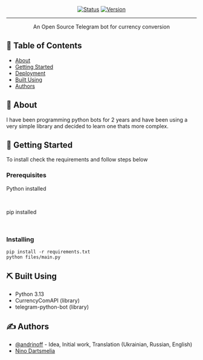 <div align="center">

[![Status](https://img.shields.io/badge/status-archived-yellow)]()
[![Version](https://img.shields.io/badge/version-1.1-green)](https://github.com/realandrinoff/telegram-currency-converter-bot/releases/)


</div>

---

<p align="center"> An Open Source Telegram bot for currency conversion
</p>

## 📝 Table of Contents

- [About](#about)
- [Getting Started](#getting_started)
- [Deployment](#deployment)
- [Built Using](#built_using)
- [Authors](#authors)

## 🧐 About <a name = "about"></a>

I have been programming python bots for 2 years and have been using a very simple library and decided to learn one thats more complex. 

## 🏁 Getting Started <a name = "getting_started"></a>

To install check the requirements and follow steps below

### Prerequisites

Python installed

<br />

pip installed

<br />

### Installing

```pip install -r requirements.txt```
<br/>
```python files/main.py```

## ⛏️ Built Using <a name = "built_using"></a>

- Python 3.13
- CurrencyComAPI (library)
- telegram-python-bot (library)

## ✍️ Authors <a name = "authors"></a>

- [@andrinoff](https://linktr.ee/andrinoff) - Idea, Initial work, Translation (Ukrainian, Russian, English)
- [Nino Dartsmelia](https://www.facebook.com/nino.iva.9)

